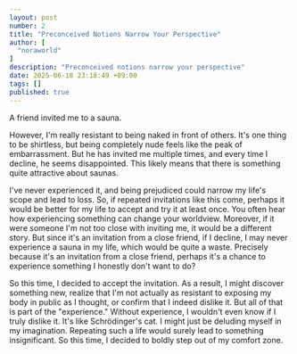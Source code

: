 ```yaml
---
layout: post
number: 2
title: "Preconceived Notions Narrow Your Perspective"
author: [
  "noraworld"
]
description: "Preconceived notions narrow your perspective"
date: 2025-06-18 23:18:49 +09:00
tags: []
published: true
---
```


A friend invited me to a sauna.

However, I'm really resistant to being naked in front of others. It's one thing to be shirtless, but being completely nude feels like the peak of embarrassment. But he has invited me multiple times, and every time I decline, he seems disappointed. This likely means that there is something quite attractive about saunas.

I've never experienced it, and being prejudiced could narrow my life's scope and lead to loss. So, if repeated invitations like this come, perhaps it would be better for my life to accept and try it at least once. You often hear how experiencing something can change your worldview. Moreover, if it were someone I'm not too close with inviting me, it would be a different story. But since it's an invitation from a close friend, if I decline, I may never experience a sauna in my life, which would be quite a waste. Precisely because it's an invitation from a close friend, perhaps it's a chance to experience something I honestly don't want to do?

So this time, I decided to accept the invitation. As a result, I might discover something new, realize that I'm not actually as resistant to exposing my body in public as I thought, or confirm that I indeed dislike it. But all of that is part of the "experience." Without experience, I wouldn't even know if I truly dislike it. It's like Schrödinger's cat. I might just be deluding myself in my imagination. Repeating such a life would surely lead to something insignificant. So this time, I decided to boldly step out of my comfort zone.
